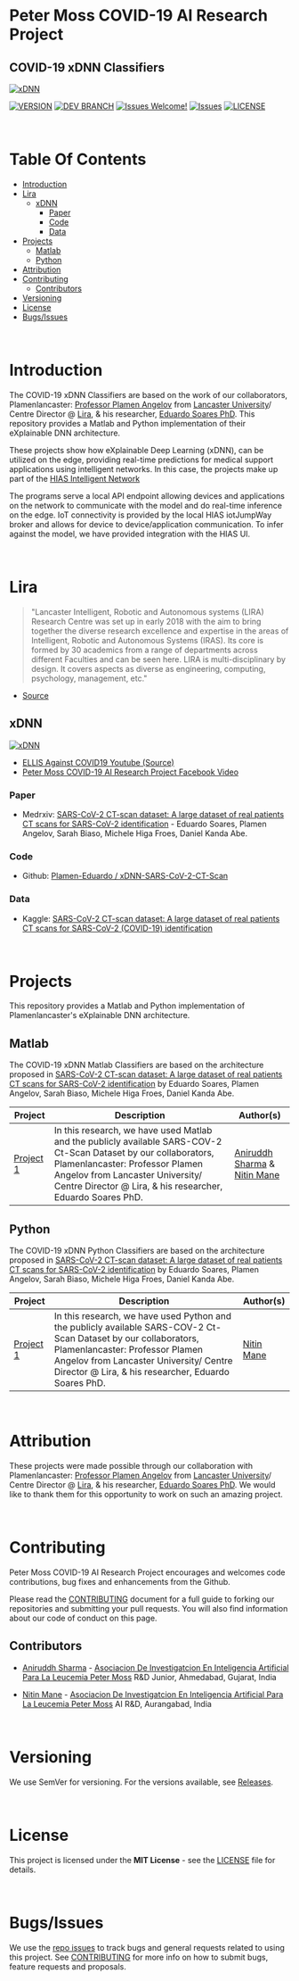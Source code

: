# Peter Moss COVID-19 AI Research Project
## COVID-19 xDNN Classifiers
[![xDNN](Media/Images/covid-19-ai-research-xdnn.png)](https://github.com/COVID-19-AI-Research-Project/xDNN)

[![VERSION](https://img.shields.io/badge/VERSION-1.0.0-blue.svg)](https://github.com/COVID-19-AI-Research-Project/xDNN/tree/1.0.0) [![DEV BRANCH](https://img.shields.io/badge/DEV%20BRANCH-1.1.0-blue.svg)](https://github.com/COVID-19-AI-Research-Project/xDNN/tree/1.1.0) [![Issues Welcome!](https://img.shields.io/badge/Contributions-Welcome-lightgrey.svg)](CONTRIBUTING.md) [![Issues](https://img.shields.io/badge/Issues-Welcome-lightgrey.svg)](issues) [![LICENSE](https://img.shields.io/badge/LICENSE-MIT-blue.svg)](LICENSE)

&nbsp;

# Table Of Contents

- [Introduction](#introduction)
- [Lira](#lira)
    - [xDNN](#xdnn)
        - [Paper](#paper)
        - [Code](#code)
        - [Data](#data)
- [Projects](#projects)
    - [Matlab](#matlab)
    - [Python](#python)
- [Attribution](#attribution)
- [Contributing](#contributing)
    - [Contributors](#contributors)
- [Versioning](#versioning)
- [License](#license)
- [Bugs/Issues](#bugs-issues)

&nbsp;

# Introduction
The COVID-19 xDNN Classifiers are based on the work of our collaborators, Plamenlancaster: [Professor Plamen Angelov](https://www.lancaster.ac.uk/lira/people/#d.en.397371) from [Lancaster University](https://www.lancaster.ac.uk/)/ Centre Director @ [Lira](https://www.lancaster.ac.uk/lira/), & his researcher,  [Eduardo Soares PhD](https://www.lancaster.ac.uk/sci-tech/about-us/people/eduardo-almeida-soares). This repository provides a Matlab and Python implementation of their eXplainable DNN architecture.

These projects show how eXplainable Deep Learning (xDNN), can be utilized on the edge, providing real-time predictions for medical support applications using intelligent networks. In this case, the projects make up part of the [HIAS Intelligent Network](https://github.com/LeukemiaAiResearch/HIAS/)

The programs serve a local API endpoint allowing devices and applications on the network to communicate with the model and do real-time inference on the edge. IoT connectivity is provided by the local HIAS iotJumpWay broker and allows for device to device/application communication. To infer against the model, we have provided integration with the HIAS UI.

&nbsp;

# Lira
>"Lancaster Intelligent, Robotic and Autonomous systems (LIRA) Research Centre was set up in early 2018 with the aim to bring together the diverse research excellence and expertise in the areas of Intelligent, Robotic and Autonomous Systems (IRAS). Its core is formed by 30 academics from a range of departments across different Faculties and can be seen here. LIRA is multi-disciplinary by design. It covers aspects as diverse as engineering, computing, psychology, management, etc."

- [Source](https://www.lancaster.ac.uk/lira/)

## xDNN

[![xDNN](Media/Images/explainable-dnn-architecture.jpg)](https://github.com/COVID-19-AI-Research-Project/xDNN)

- [ELLIS Against COVID19 Youtube (Source)](https://www.youtube.com/watch?v=7RtDgGkxavc)
- [Peter Moss COVID-19 AI Research Project Facebook Video](https://www.facebook.com/covid19airesearch/videos/271817930672659)

### Paper
- Medrxiv: [SARS-CoV-2 CT-scan dataset: A large dataset of real patients CT scans for SARS-CoV-2 identification](https://www.medrxiv.org/content/10.1101/2020.04.24.20078584v3) - Eduardo Soares, Plamen Angelov, Sarah Biaso, Michele Higa Froes, Daniel Kanda Abe.

### Code
- Github: [Plamen-Eduardo / xDNN-SARS-CoV-2-CT-Scan](https://github.com/Plamen-Eduardo/xDNN-SARS-CoV-2-CT-Scan)

### Data
- Kaggle: [SARS-CoV-2 CT-scan dataset: A large dataset of real patients CT scans for SARS-CoV-2 (COVID-19) identification](https://www.kaggle.com/plameneduardo/sarscov2-ctscan-dataset)

&nbsp;

# Projects
This repository provides a Matlab and Python implementation of Plamenlancaster's eXplainable DNN architecture.

## Matlab
The COVID-19 xDNN Matlab Classifiers are based on the architecture proposed in [SARS-CoV-2 CT-scan dataset: A large dataset of real patients CT scans for SARS-CoV-2 identification](https://www.medrxiv.org/content/10.1101/2020.04.24.20078584v3) by Eduardo Soares, Plamen Angelov, Sarah Biaso, Michele Higa Froes, Daniel Kanda Abe.

| Project  | Description  | Author(s)  |
| --- | ---------------- | ---------------- |
| [Project 1](Projects/Matlab/1 "Project 1")   | In this research, we have used Matlab and the publicly available SARS-COV-2 Ct-Scan Dataset by our collaborators, Plamenlancaster: Professor Plamen Angelov from Lancaster University/ Centre Director @ Lira, & his researcher, Eduardo Soares PhD.  |  [Aniruddh Sharma](https://www.leukemiaresearchassociation.ai/team/aniruddh-sharma "Aniruddh Sharma") & [Nitin Mane](https://www.leukemiaresearchassociation.ai/team/nitin-mane "Nitin Mane") |


## Python
The COVID-19 xDNN Python Classifiers are based on the architecture proposed in [SARS-CoV-2 CT-scan dataset: A large dataset of real patients CT scans for SARS-CoV-2 identification](https://www.medrxiv.org/content/10.1101/2020.04.24.20078584v3) by Eduardo Soares, Plamen Angelov, Sarah Biaso, Michele Higa Froes, Daniel Kanda Abe.

| Project  | Description  | Author(s)  |
| --- | ---------------- | ---------------- |
| [Project 1](Projects/Python/1 "Project 1")   | In this research, we have used Python and the publicly available SARS-COV-2 Ct-Scan Dataset by our collaborators, Plamenlancaster: Professor Plamen Angelov from Lancaster University/ Centre Director @ Lira, & his researcher, Eduardo Soares PhD.  |  [Nitin Mane](https://www.leukemiaresearchassociation.ai/team/nitin-mane "Nitin Mane") |

&nbsp;

# Attribution
These projects were made possible through our collaboration with Plamenlancaster: [Professor Plamen Angelov](https://www.lancaster.ac.uk/lira/people/#d.en.397371) from [Lancaster University](https://www.lancaster.ac.uk/)/ Centre Director @ [Lira](https://www.lancaster.ac.uk/lira/), & his researcher,  [Eduardo Soares PhD](https://www.lancaster.ac.uk/sci-tech/about-us/people/eduardo-almeida-soares). We would like to thank them for this opportunity to work on such an amazing project.

&nbsp;

# Contributing

Peter Moss COVID-19 AI Research Project encourages and welcomes code contributions, bug fixes and enhancements from the Github.

Please read the [CONTRIBUTING](CONTRIBUTING.md "CONTRIBUTING") document for a full guide to forking our repositories and submitting your pull requests. You will also find information about our code of conduct on this page.

## Contributors

- [Aniruddh Sharma](https://www.leukemiaresearchassociation.ai/team/aniruddh-sharma "Aniruddh Sharma") - [Asociacion De Investigatcion En Inteligencia Artificial Para La Leucemia Peter Moss](https://www.leukemiaresearchassociation.ai "Asociacion De Investigacion En Inteligencia Artificial Para La Leucemia Peter Moss") R&D Junior, Ahmedabad, Gujarat, India

- [Nitin Mane](https://www.leukemiaresearchassociation.ai/team/nitin-mane "Nitin Mane") - [Asociacion De Investigatcion En Inteligencia Artificial Para La Leucemia Peter Moss](https://www.leukemiaresearchassociation.ai "Asociacion De Investigacion En Inteligencia Artificial Para La Leucemia Peter Moss") AI R&D, Aurangabad, India

&nbsp;

# Versioning

We use SemVer for versioning. For the versions available, see [Releases](releases "Releases").

&nbsp;

# License

This project is licensed under the **MIT License** - see the [LICENSE](LICENSE "LICENSE") file for details.

&nbsp;

# Bugs/Issues

We use the [repo issues](issues "repo issues") to track bugs and general requests related to using this project. See [CONTRIBUTING](CONTRIBUTING.md "CONTRIBUTING") for more info on how to submit bugs, feature requests and proposals.
